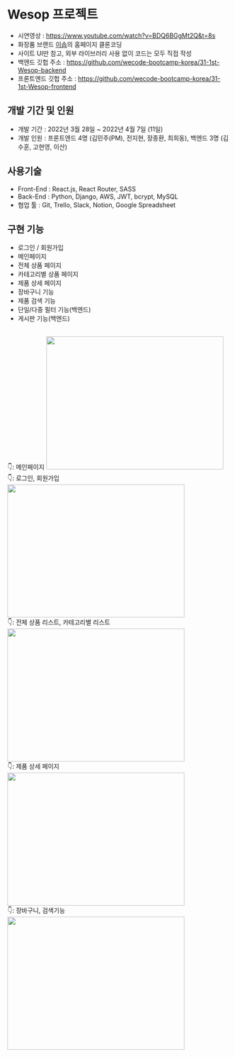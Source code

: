# Wesop 프로젝트
- 시연영상 : https://www.youtube.com/watch?v=BDQ6BGgMt2Q&t=8s
- 화장품 브랜드 <a href=“https://www.aesop.com/kr/”>이솝</a>의 홈페이지 클론코딩
- 사이트 UI만 참고, 외부 라이브러리 사용 없이 코드는 모두 직접 작성
- 백엔드 깃헙 주소 : https://github.com/wecode-bootcamp-korea/31-1st-Wesop-backend
- 프론트엔드 깃헙 주소 : https://github.com/wecode-bootcamp-korea/31-1st-Wesop-frontend
## 개발 기간 및 인원
- 개발 기간 : 2022년 3월 28일 ~ 2022년 4월 7일 (11일)
- 개발 인원 : 프론트엔드 4명 (김민주(PM), 전지현, 장종환, 최희동),
            백엔드 3명 (김수훈, 고현영, 이산)
## 사용기술
- Front-End : React.js, React Router, SASS
- Back-End : Python, Django, AWS, JWT, bcrypt, MySQL
- 협업 툴 : Git, Trello, Slack, Notion, Google Spreadsheet
## 구현 기능
- 로그인 / 회원가입
- 메인페이지
- 전체 상품 페이지
- 카테고리별 상품 페이지
- 제품 상세 페이지
- 장바구니 기능
- 제품 검색 기능
- 단일/다중 필터 기능(백엔드)
- 게시판 기능(백엔드)

<br/>
👇: 메인페이지
<img src="https://user-images.githubusercontent.com/80018243/162652195-a5bb993a-6a27-44ad-848f-f603859ad739.gif" width="400" height="300" />
<br/>
👇: 로그인, 회원가입
<img src="https://user-images.githubusercontent.com/80018243/162652347-1d69f681-cac4-4af3-9358-60e331c1ed1c.gif" width="400" height="300" />
<br/>
👇: 전체 상품 리스트, 카테고리별 리스트
<img src="https://user-images.githubusercontent.com/80018243/162652403-4100df04-81cb-478c-84a7-a88191b5ae58.gif" width="400" height="300" />
<br/>
👇: 제품 상세 페이지
<img src="https://user-images.githubusercontent.com/80018243/162652436-93fe466b-2eb0-492c-a0d2-92c53b5763f5.gif" width="400" height="300" />
<br/>
👇: 장바구니, 검색기능
<img src="https://user-images.githubusercontent.com/80018243/162652443-60871a78-5e87-4217-a0b4-690a55e8572d.gif" width="400" height="300" />
